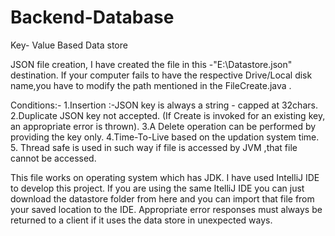 # Backend-Database
Key- Value Based Data store

JSON file creation, I have created the file in this -"E:\\Datastore.json" destination. If your computer fails to have the respective Drive/Local disk name,you have to modify the path mentioned in the FileCreate.java . 

Conditions:-
1.Insertion :-JSON key is always a string - capped at 32chars.
2.Duplicate JSON key not accepted. (If Create is invoked for an existing key, an appropriate error is thrown).
3.A Delete operation can be performed by providing the key only.
4.Time-To-Live based on the updation system time. 
5. Thread safe is used in such way if file is accessed by JVM ,that file cannot be accessed.


This file works on operating system which has JDK.
I have used IntelliJ IDE to develop this project.
If you are using the same ItelliJ IDE you can just download the datastore folder from here and you can import that file from your saved location to the IDE.
Appropriate error responses must always be returned to a client if it uses the data store in unexpected ways.


